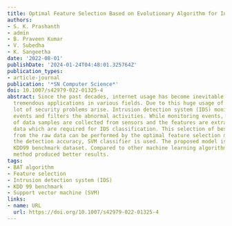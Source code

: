 ```yaml
---
title: Optimal Feature Selection Based on Evolutionary Algorithm for Intrusion Detection
authors:
- S. K. Prashanth
- admin
- B. Praveen Kumar
- V. Subedha
- K. Sangeetha
date: '2022-08-01'
publishDate: '2024-01-24T04:48:01.325764Z'
publication_types:
- article-journal
publication: '*SN Computer Science*'
doi: 10.1007/s42979-022-01325-4
abstract: Since the past decades, internet usage has become inevitable due to its
  tremendous applications in various fields. Due to this huge usage of network, a
  lot of security problems arise. Intrusion detection system (IDS) monitors the network
  events and filters the abnormal activities. While monitoring events, large amount
  of data samples are collected from sensors and the features are extracted from raw
  data which are required for IDS classification. This selection of best features
  from the raw data can be performed by the optimal feature selection method. To compute
  the detection accuracy, SVM classifier is used. The proposed model is tested using
  KDD99 benchmark dataset. Compared to other machine learning algorithm, the proposed
  method produced better results.
tags:
- BAT algorithm
- Feature selection
- Intrusion detection system (IDS)
- KDD 99 benchmark
- Support vector machine (SVM)
links:
- name: URL
  url: https://doi.org/10.1007/s42979-022-01325-4
---
```

